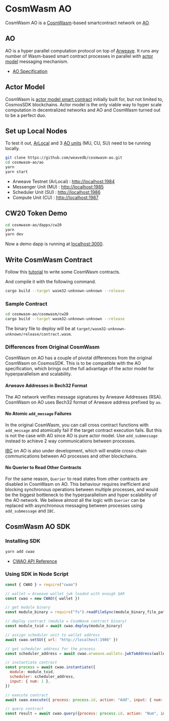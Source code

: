 # CosmWasm AO

CosmWasm AO is a [CosmWasm](https://cosmwasm.com/)-based smartcontract network on [AO](https://cookbook_ao.g8way.io/).

## AO

AO is a hyper parallel computation protocol on top of [Arweave](https://arweave.org/). It runs any number of Wasm-based smart contract processes in parallel with [actor model](https://en.wikipedia.org/wiki/Actor_model) messaging mechanism.

- [AO Specification](https://ao.arweave.dev/#/spec)

## Actor Model

CosmWasm is [actor model smart contract](https://book.cosmwasm.com/actor-model.html) initially built for, but not limited to, CosmosSDK blockchains. Actor model is the only viable way to hyper scale computation in decentralized networks and AO and CosmWasm turned out to be a perfect duo.

## Set up Local Nodes

To test it out, [ArLocal](https://github.com/textury/arlocal) and 3 [AO units](https://cookbook_ao.g8way.io/concepts/units.html) (MU, CU, SU) need to be running locally.

```bash
git clone https://github.com/weavedb/cosmwasm-ao.git
cd cosmwasm-ao/ao
yarn
yarn start
```

- Arweave Testnet (ArLocal) : [http://localhost:1984](http://localhost:1984)
- Messenger Unit (MU) : [http://localhost:1985](http://localhost:1985)
- Scheduler Unit (SU) : [http://localhost:1986](http://localhost:1986)
- Compute Unit (CU) : [http://localhost:1987](http://localhost:1987)

## CW20 Token Demo

```bash
cd cosmwasm-ao/dapps/cw20
yarn
yarn dev
```

Now a demo dapp is running at [localhost:3000](http://localhost:3000).

## Write CosmWasm Contract
Follow this [tutorial](https://book.cosmwasm.com/basics/rust-project.html) to write some CosmWasm contracts.

And compile it with the following command.

```bash
cargo build --target wasm32-unknown-unknown --release
```
### Sample Contract

```bash
cd cosmwasm-ao/cosmwasm/cw20
cargo build --target wasm32-unknown-unknown --release
```
The binary file to deploy will be at `target/wasm32-unknown-unknown/release/contract.wasm`.

### Differences from Original CosmWasm

CosmWasm on AO has a couple of pivotal differences from the original CosmWasm on CosmosSDK. This is to be compatible with the AO specification, which brings out the full advantage of the actor model for hyperparallelism and scalability.

#### Arweave Addresses in Bech32 Format

The AO network verifies message signatures by Arweave Addresses (RSA). CosmWasm on AO uses Bech32 format of Arweave address prefixed by `ao`.

#### No Atomic `add_message` Failures

In the original CosmWasm, you can call cross contract functions with `add_message` and atomically fail if the target contract execution fails. But this is not the case with AO since AO is pure actor model. Use `add_submessage` instead to achieve 2 way communications between processes.

[IBC](https://cosmos.network/ibc/) on AO is also under development, which will enable cross-chain communications between AO processes and other blockchains.

#### No Querier to Read Other Contracts

For the same reason, `Querier` to read states from other contracts are disabled in CosmWasm on AO. This behaviour requires inefficient and blocking synchronous operations between multiple processes, and would be the biggest bottleneck to the hyperparallelism and hyper scalability of the AO network. We believe almost all the logic with `Querier` can be replaced with asynchronous messaging between processes using `add_submessage` and `IBC`.

## CosmWasm AO SDK

### Installing SDK

```bash
yarn add cwao
```

- [CWAO API Reference](./cwao-sdk)


### Using SDK in Node Script

```javascript
const { CWAO } = require("cwao")

// wallet = Arweave wallet jwk loaded with enough $AR
const cwao = new CWAO({ wallet })

// get module binary
const module_binary = require("fs").readFileSync(module_binary_file_path)

// deploy contract (module = CosmWasm contract binary)
const module_txid = await cwao.deploy(module_binary)

// assign scheduler unit to wallet address
await cwao.setSU({ url: "http://localhost:1986" })

// get scheduler address for the process
const scheduler_address = await cwao.arweave.wallets.jwkToAddress(wallet)

// instantiate contract
const process = await cwao.instantiate({
  module: module_txid,
  scheduler: scheduler_address,
  input: { num: 1 },
})

// execute contract
await cwao.execute({ process: process.id, action: "Add", input: { num: 2 } })

// query contract
const result = await cwao.query({process: process.id, action: "Num", input: {}})

```
